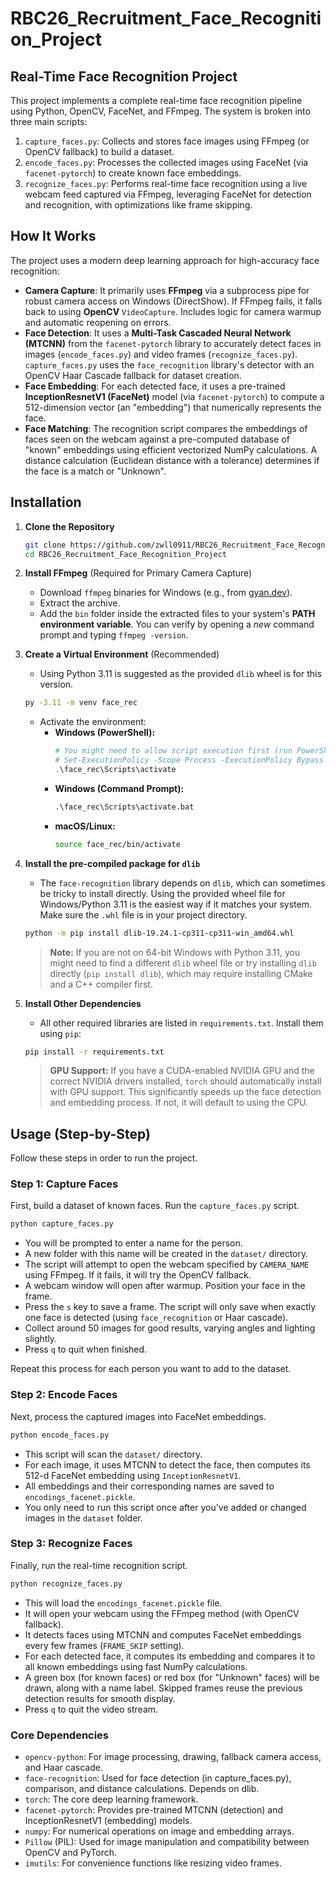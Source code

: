 # RBC26_Recruitment_Face_Recognition_Project

## Real-Time Face Recognition Project

This project implements a complete real-time face recognition pipeline using Python, OpenCV, FaceNet, and FFmpeg. The system is broken into three main scripts:

1.  `capture_faces.py`: Collects and stores face images using FFmpeg (or OpenCV fallback) to build a dataset.
2.  `encode_faces.py`: Processes the collected images using FaceNet (via `facenet-pytorch`) to create known face embeddings.
3.  `recognize_faces.py`: Performs real-time face recognition using a live webcam feed captured via FFmpeg, leveraging FaceNet for detection and recognition, with optimizations like frame skipping.

## How It Works

The project uses a modern deep learning approach for high-accuracy face recognition:

* **Camera Capture**: It primarily uses **FFmpeg** via a subprocess pipe for robust camera access on Windows (DirectShow). If FFmpeg fails, it falls back to using **OpenCV** `VideoCapture`. Includes logic for camera warmup and automatic reopening on errors.
* **Face Detection**: It uses a **Multi-Task Cascaded Neural Network (MTCNN)** from the `facenet-pytorch` library to accurately detect faces in images (`encode_faces.py`) and video frames (`recognize_faces.py`). `capture_faces.py` uses the `face_recognition` library's detector with an OpenCV Haar Cascade fallback for dataset creation.
* **Face Embedding**: For each detected face, it uses a pre-trained **InceptionResnetV1 (FaceNet)** model (via `facenet-pytorch`) to compute a 512-dimension vector (an "embedding") that numerically represents the face.
* **Face Matching**: The recognition script compares the embeddings of faces seen on the webcam against a pre-computed database of "known" embeddings using efficient vectorized NumPy calculations. A distance calculation (Euclidean distance with a tolerance) determines if the face is a match or "Unknown".

## Installation

1.  **Clone the Repository**
    ```bash
    git clone https://github.com/zwll0911/RBC26_Recruitment_Face_Recognition_Project.git
    cd RBC26_Recruitment_Face_Recognition_Project
    ```

2.  **Install FFmpeg** (Required for Primary Camera Capture)
    * Download `ffmpeg` binaries for Windows (e.g., from [gyan.dev](https://www.gyan.dev/ffmpeg/builds/)).
    * Extract the archive.
    * Add the `bin` folder inside the extracted files to your system's **PATH environment variable**. You can verify by opening a *new* command prompt and typing `ffmpeg -version`.

3.  **Create a Virtual Environment** (Recommended)
    * Using Python 3.11 is suggested as the provided `dlib` wheel is for this version.
    ```bash
    py -3.11 -m venv face_rec
    ```
    * Activate the environment:
        * **Windows (PowerShell):**
            ```powershell
            # You might need to allow script execution first (run PowerShell as Administrator)
            # Set-ExecutionPolicy -Scope Process -ExecutionPolicy Bypass -Force
            .\face_rec\Scripts\activate
            ```
        * **Windows (Command Prompt):**
            ```cmd
            .\face_rec\Scripts\activate.bat
            ```
        * **macOS/Linux:**
            ```bash
            source face_rec/bin/activate
            ```

4.  **Install the pre-compiled package for `dlib`**
    * The `face-recognition` library depends on `dlib`, which can sometimes be tricky to install directly. Using the provided wheel file for Windows/Python 3.11 is the easiest way if it matches your system. Make sure the `.whl` file is in your project directory.
    ```bash
    python -m pip install dlib-19.24.1-cp311-cp311-win_amd64.whl
    ```
    > **Note:** If you are not on 64-bit Windows with Python 3.11, you might need to find a different `dlib` wheel file or try installing `dlib` directly (`pip install dlib`), which may require installing CMake and a C++ compiler first.

5.  **Install Other Dependencies**
    * All other required libraries are listed in `requirements.txt`. Install them using `pip`:
    ```bash
    pip install -r requirements.txt
    ```
    > **GPU Support:** If you have a CUDA-enabled NVIDIA GPU and the correct NVIDIA drivers installed, `torch` should automatically install with GPU support. This significantly speeds up the face detection and embedding process. If not, it will default to using the CPU.

## Usage (Step-by-Step)

Follow these steps in order to run the project.

### Step 1: Capture Faces

First, build a dataset of known faces. Run the `capture_faces.py` script.

```bash
python capture_faces.py
```

- You will be prompted to enter a name for the person.
- A new folder with this name will be created in the `dataset/` directory.
- The script will attempt to open the webcam specified by `CAMERA_NAME` using FFmpeg. If it fails, it will try the OpenCV fallback.
- A webcam window will open after warmup. Position your face in the frame.
- Press the `s` key to save a frame. The script will only save when exactly one face is detected (using `face_recognition` or Haar cascade).
- Collect around 50 images for good results, varying angles and lighting slightly.
- Press `q` to quit when finished.

Repeat this process for each person you want to add to the dataset.

### Step 2: Encode Faces

Next, process the captured images into FaceNet embeddings.

```bash
python encode_faces.py
```

- This script will scan the `dataset/` directory.
- For each image, it uses MTCNN to detect the face, then computes its 512-d FaceNet embedding using `InceptionResnetV1`.
- All embeddings and their corresponding names are saved to `encodings_facenet.pickle`.
- You only need to run this script once after you've added or changed images in the `dataset` folder.

### Step 3: Recognize Faces

Finally, run the real-time recognition script.

```bash
python recognize_faces.py
```

- This will load the `encodings_facenet.pickle` file.
- It will open your webcam using the FFmpeg method (with OpenCV fallback).
- It detects faces using MTCNN and computes FaceNet embeddings every few frames (`FRAME_SKIP` setting).
- For each detected face, it computes its embedding and compares it to all known embeddings using fast NumPy calculations.
- A green box (for known faces) or red box (for "Unknown" faces) will be drawn, along with a name label. Skipped frames reuse the previous detection results for smooth display.
- Press `q` to quit the video stream.

### Core Dependencies

- `opencv-python`: For image processing, drawing, fallback camera access, and Haar cascade.
- `face-recognition`: Used for face detection (in capture_faces.py), comparison, and distance calculations. Depends on dlib.
- `torch`: The core deep learning framework.
- `facenet-pytorch`: Provides pre-trained MTCNN (detection) and InceptionResnetV1 (embedding) models.
- `numpy`: For numerical operations on image and embedding arrays.
- `Pillow` (PIL): Used for image manipulation and compatibility between OpenCV and PyTorch.
- `imutils`: For convenience functions like resizing video frames.
